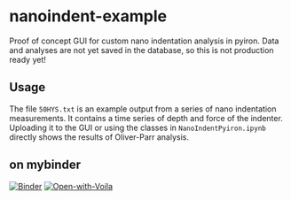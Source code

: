 # nanoindent-example
Proof of concept GUI for custom nano indentation analysis in pyiron.  Data and analyses are not yet saved in the database, so this is not production ready yet!

## Usage

The file `50HYS.txt` is an example output from a series of nano indentation measurements.  It contains a time series of depth and force of the indenter.  Uploading it to the GUI or using the classes in `NanoIndentPyiron.ipynb` directly shows the results of Oliver-Parr analysis.

## on mybinder
[![Binder](https://mybinder.org/badge_logo.svg)](https://mybinder.org/v2/gh/pmrv/nanoindent-example/master?filepath=NanoIndentPyiron.ipynb)
[![Open-with-Voila](https://img.shields.io/badge/Open%20with-Voila-4eafa0.svg)](https://mybinder.org/v2/gh/pmrv/nanoindent-example/master?urlpath=/voila/render/NanoIndentVoila.ipynb)
